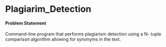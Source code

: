 # Plagiarim_Detection


#### Problem Statement

Command-line program that performs plagiarism detection using a N- tuple comparison algorithm allowing for synonyms in the text.
